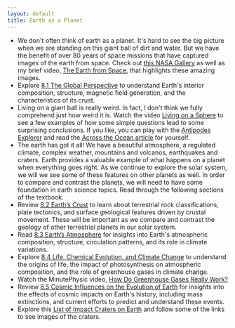 ```yaml
---
layout: default
title: Earth as a Planet
---
```


- We don't often think of earth as a planet. It's hard to see the big picture when we are standing on this giant ball of dirt and water. But we have the benefit of over 80 years of space missions that have captured images of the earth from space. Check out [this NASA Gallery](https://explorer1.jpl.nasa.gov/galleries/earth-from-space/#gallery-11) as well as my brief video, [The Earth from Space](https://youtu.be/JG-FAN7_EDA), that highlights these amazing images. 
- Explore [8.1 The Global Perspective](https://openstax.org/books/astronomy-2e/pages/8-1-the-global-perspective) to understand Earth's interior composition, structure, magnetic field generation, and the characteristics of its crust.
- Living on a giant ball is really weird. In fact, I don't think we fully comprehend just how weird it is. Watch the video [Living on a Sphere](https://youtu.be/MZRzk-i1lc8) to see a few examples of how some simple questions lead to some surprising conclusions. If you like, you can play with the [Antipodes Explorer](https://storage.googleapis.com/avh-sims/astroUNL/classaction/animations/coordsmotion/antipodesexplorer.html) and read the [Across the Ocean article](https://metrocosm.com/whats-across-the-ocean/) for yourself.
- The earth has got it all! We have a beautiful atmosphere, a regulated climate, complex weather, mountains and volcanos, earthquakes and craters. Earth provides a valuable example of what happens on a planet when everything goes right. As we continue to explore the solar system, we will we see some of these features on other planets as well. In order to compare and contrast the planets, we will need to have some foundation in earth science topics. Read through the following sections of the textbook. 
- Review [8.2 Earth’s Crust](https://openstax.org/books/astronomy-2e/pages/8-2-earths-crust) to learn about terrestrial rock classifications, plate tectonics, and surface geological features driven by crustal movement. These will be important as we compare and contrast the geology of other terrestrial planets in our solar system. 
- Read [8.3 Earth’s Atmosphere](https://openstax.org/books/astronomy-2e/pages/8-3-earths-atmosphere) for insights into Earth's atmospheric composition, structure, circulation patterns, and its role in climate variations.
- Explore [8.4 Life, Chemical Evolution, and Climate Change](https://openstax.org/books/astronomy-2e/pages/8-4-life-chemical-evolution-and-climate-change) to understand the origins of life, the impact of photosynthesis on atmospheric composition, and the role of greenhouse gases in climate change.
- Watch the MinutePhysic video, [How Do Greenhouse Gases Really Work?](https://youtu.be/sTvqIijqvTg?si=-JfvPa3tI1HYCpuR)
- Review [8.5 Cosmic Influences on the Evolution of Earth](https://openstax.org/books/astronomy-2e/pages/8-5-cosmic-influences-on-the-evolution-of-earth) for insights into the effects of cosmic impacts on Earth's history, including mass extinctions, and current efforts to predict and understand these events.
- Explore this [List of Impact Craters on Earth](https://en.wikipedia.org/wiki/List_of_impact_structures_on_Earth) and follow some of the links to see images of the craters.  
